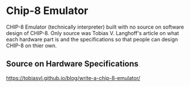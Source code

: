 # Chip-8 Emulator
CHIP-8 Emulator (technically interpreter) built with no source on software design of CHIP-8.  Only source was Tobias V. Langhoff's article on what each hardware part is and the specifications so that people can design CHIP-8 on thier own.

## Source on Hardware Specifications
https://tobiasvl.github.io/blog/write-a-chip-8-emulator/
